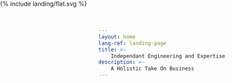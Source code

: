 ```yaml
---
layout: home
lang-ref: landing-page
title: >-
    Independant Engineering and Expertise
description: >-
    A Holistic Take On Business
---
```

<style type="text/css">
    .vector {
        z-index: 0;
        position: absolute;
        top:0;
        left: 0;
        width: 100vw;
        height: 100vh;
        display: flex;
        flex-direction: column;
    }
    svg#yin-yang {
        width: 100%;
        height: 100%;
    }
    svg .background {
        fill: #123456;
        stroke: #ffffff;
        transition: 0.3s;
    }
    svg .title {
        fill: #ffffff;
        transition: 0.3s;
    }
    svg .subtitle {
        fill: #ffffff;
        opacity: 0.0;
        transition: 0.6s;
    }
    svg .yin-yang:hover .background {
        fill: #0044dd;
    }
    svg .yin-yang:hover .title {
        fill: #ffdd44;
    }
    svg .yin-yang:hover .subtitle {
        opacity: 1.0;
    }
</style>
<div class="vector" style="">
    {% include landing/flat.svg %}
</div>
